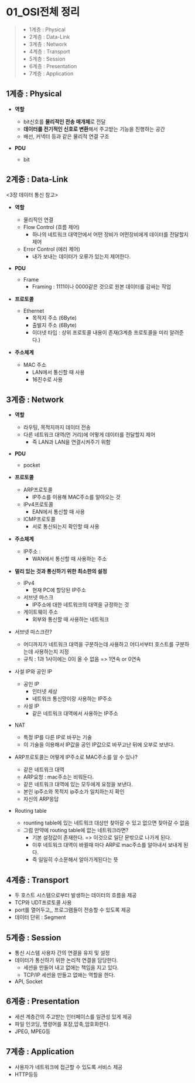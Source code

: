 # 01_OSI전체 정리

> - 1계층 : Physical
> - 2계층 : Data-Link
> - 3계층 : Network
> - 4계층 : Transport
> - 5계층 : Session
> - 6계층 : Presentation
> - 7계층 : Application

## 1계층 : Physical

- **역할**
  - bit신호를 **물리적인 전송 매개체**로 전달
  - **데이터를 전기적인 신호로 변환**해서 주고받는 기능을 진행하는 공간
  - 배선, 커넥터 등과 같은 물리적 연결 구조
  
- **PDU**
  - bit

## 2계층 : Data-Link
<3장 데이터 통신 참고>

- **역할**
  - 물리직인 연결
  - Flow Control (흐름 제어)
    - 하나의 네트워크 대역안에서 어떤 장비가 어떤장비에게 데이터를 전달할지 제어
  - Error Control (에러 제어)
    - 내가 보내는 데이터가 오류가 있는지 제어한다.

- **PDU**
  - Frame
    - Framing : 1111이나 0000같은 것으로 원본 데이터를 감싸는 작업

- **프로토콜**
  - Ethernet
    - 목적지 주소 (6Byte)
    - 출발지 주소 (6Byte)
    - 이더넷 타입 : 상위 프로토콜 내용이 존재(3계층 프로토콜을 미리 알려준다.)

- **주소체계**
  - MAC 주소
    - LAN에서 통신할 때 사용
    - 16진수로 사용



## 3계층 : Network
- **역할**
  - 라우팅, 목적지까지 데이터 전송
  - 다른 네트워크 대역(먼 거리)에 어떻게 데이터를 전달할지 제어
    - 즉 LAN과 LAN을 연결시켜주기 위함
  
- **PDU**
  - pocket

- **프로토콜**
  - ARP프로토콜
    - IP주소를 이용해 MAC주소를 알아오는 것
  - IPv4프로토콜
    - EAN에서 통신할 때 사용
  - ICMP프로토콜
    - 서로 통신되는지 확인할 때 사용


- **주소체계**
  - IP주소 : 
    - WAN에서 통신할 때 사용하는 주소

- **멀리 있는 것과 통신하기 위한 최소한의 설정**
  - IPv4
    - 현재 PC에 할당된 IP주소
  - 서브넷 마스크
    - IP주소에 대한 네트워크의 대역을 규정하는 것
  - 게이트웨이 주소
    - 외부와 통신할 때 사용하는 네트워크

- 서브넷 마스크란?
  - 어디까지가 네트워크 대역을 구분하는데 사용하고
    어디서부터 호스트를 구분하는데 사용하는지 지정
  - 규칙 : 1과 1사이에는 0이 올 수 없음 => 1연속 or 0연속

- 사설 IP와 공인 IP
  - 공인 IP
    - 인터넷 세상
    - 네트워크 통신망이랑 사용하는 IP주소
  - 사설 IP
    - 같은 네트워크 대역에서 사용하는 IP주소

- NAT
  - 특정 IP를 다른 IP로 바꾸는 기술
  - 이 기술을 이용해서 IP값을 공인 IP값으로 바꾸고난 뒤에 오부로 보낸다.

- ARP프로토콜는 어떻게 IP주소로 MAC주소를 알 수 있나?
  - 같은 네트워크 대역
  - ARP요청 : mac주소는 비워둔다.
  - 같은 네트워크 대역에 있는 모두에게 요청을 보낸다.
  - 본인 ip주소와 목적지 ip주소가 일치하는지 확인
  - 자신의 ARP응답
  
- Routing table
  - rounting table에 있는 네트워크 대상만 찾아갈 수 있고 없으면 찾아갈 수 없음
  - 그럼 만약에 routing table에 없는 네트워크라면?
    - 기본 설정값이 존재한다. => 이것으로 일단 문밖으로 나가게 된다.
    - 이후 네트워크 대역이 바뀔때 마다 ARP로 mac주소를 알아내서 보내게 된다.
    - 즉 일일히 수소문해서 알아가게된다는 뜻

## 4계층 : Transport

- 두 호스트 시스템으로부터 발생하는 데이터의 흐름을 제공
- TCP와 UDT프로토콜 사용
- port를 열어두고,, 프로그램들이 전송할 수 있도록 제공
- 데이터 단위 : Segment



## 5계층 : Session

- 통신 시스템 사용자 간의 연결을 유지 및 설정
- 데이터가 통신하기 위한 논리적 연결을 담당한다.
  - 세션을 만들어 내고 없애는 책임을 지고 있다.
  - TCP/IP 세션을 만들고 없애는 역할을 한다.
- API, Socket



## 6계층 : Presentation

- 세션 계층간의 주고받는 인터페이스를 일관성 있게 제공
- 파일 인코딩, 명령어를 포장,압축,암호화한다.
- JPEG, MPEG등



## 7계층 : Application

- 사용자가 네트워크에 접근할 수 있도록 서비스 제공
- HTTP등등





